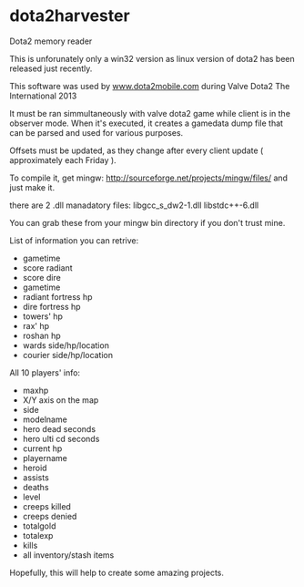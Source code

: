 dota2harvester
==============

Dota2 memory reader

This is unforunately only a win32 version as linux version of dota2 has been released just recently.

This software was used by www.dota2mobile.com during Valve Dota2 The International 2013

It must be ran simmultaneously with valve dota2 game while client is in the observer mode.
When it's executed, it creates a gamedata dump file that can be parsed and used for various purposes.

Offsets must be updated, as they change after every client update ( approximately each Friday ).

To compile it, get mingw: http://sourceforge.net/projects/mingw/files/ and just make it.

there are 2 .dll manadatory files:
libgcc_s_dw2-1.dll
libstdc++-6.dll

You can grab these from your mingw bin directory if you don't trust mine.

List of information you can retrive:
- gametime
- score radiant
- score dire
- gametime
- radiant fortress hp
- dire fortress hp
- towers' hp
- rax' hp
- roshan hp
- wards side/hp/location
- courier side/hp/location

All 10 players' info:
- maxhp
- X/Y axis on the map
- side
- modelname
- hero dead seconds
- hero ulti cd seconds
- current hp
- playername
- heroid
- assists
- deaths
- level
- creeps killed
- creeps denied
- totalgold
- totalexp
- kills
- all inventory/stash items

Hopefully, this will help to create some amazing projects.
